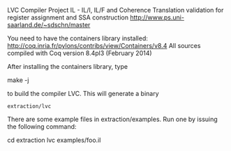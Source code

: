 LVC Compiler Project
IL - IL/I, IL/F and Coherence
Translation validation for register assignment and SSA construction
http://www.ps.uni-saarland.de/~sdschn/master

You need to have the containers library installed:
http://coq.inria.fr/pylons/contribs/view/Containers/v8.4
All sources compiled with Coq version 8.4pl3 (February 2014)

After installing the containers library, type 

  make -j

to build the compiler LVC. This will generate a binary
  
	extraction/lvc

There are some example files in extraction/examples. 
Run one by issuing the following command:

  cd extraction
	lvc examples/foo.il

